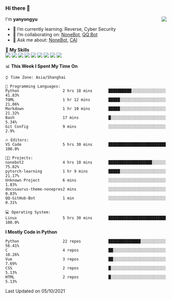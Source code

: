 ### Hi there 👋

<a href="#">
  <img align="right" src="https://github-readme-stats.vercel.app/api?username=yanyongyu&count_private=true&show_icons=true&bg_color=15,f2f7fd,E0EAFC" />
</a>

I'm **yanyongyu**

- 🌱 I’m currently learning: Reverse, Cyber Security
- 👯 I’m collaborating on: [NoneBot](https://github.com/nonebot), [QQ Bot](https://github.com/Mrs4s/go-cqhttp)
- 💬 Ask me about: [NoneBot](https://github.com/nonebot), [CAI](https://github.com/cscs181/CAI)

🌟 **My Skills**  
![](https://img.shields.io/badge/-Python-3e74a2?style=flat-square&logo=Python&logoColor=fff)
![](https://img.shields.io/badge/-Node.js-339933?style=flat-square&logo=Node.js&logoColor=fff)
![](https://img.shields.io/badge/-Vue-4fc08d?style=flat-square&logo=Vue.js&logoColor=fff)
![](https://img.shields.io/badge/-React-2d98ce?style=flat-square&logo=React&logoColor=fff)
![](https://img.shields.io/badge/-Docker-2496ED?style=flat-square&logo=Docker&logoColor=fff)
![](https://img.shields.io/badge/-Linux-000000?style=flat-square&logo=Linux&logoColor=fff)
![](https://img.shields.io/badge/-MySQL-4479A1?style=flat-square&logo=MySQL&logoColor=fff)
![](https://img.shields.io/badge/-Redis-DC382D?style=flat-square&logo=Redis&logoColor=fff)
![](https://img.shields.io/badge/-MongoDB-47A248?style=flat-square&logo=MongoDB&logoColor=fff)

<!--START_SECTION:waka-->
📊 **This Week I Spent My Time On** 

```text
⌚︎ Time Zone: Asia/Shanghai

💬 Programming Languages: 
Python                   2 hrs 18 mins       ██████████░░░░░░░░░░░░░░░   41.83% 
TOML                     1 hr 12 mins        █████░░░░░░░░░░░░░░░░░░░░   21.86% 
Markdown                 1 hr 10 mins        █████░░░░░░░░░░░░░░░░░░░░   21.32% 
Bash                     17 mins             █░░░░░░░░░░░░░░░░░░░░░░░░   5.34% 
Git Config               9 mins              ░░░░░░░░░░░░░░░░░░░░░░░░░   2.9%

🔥 Editors: 
VS Code                  5 hrs 30 mins       █████████████████████████   100.0%

🐱‍💻 Projects: 
nonebot2                 4 hrs 10 mins       ███████████████████░░░░░░   75.82% 
pytorch-learning         1 hr 9 mins         █████░░░░░░░░░░░░░░░░░░░░   21.17% 
Unknown Project          6 mins              ░░░░░░░░░░░░░░░░░░░░░░░░░   1.83% 
docusaurus-theme-nonepres2 mins              ░░░░░░░░░░░░░░░░░░░░░░░░░   0.83% 
QQ-GitHub-Bot            1 min               ░░░░░░░░░░░░░░░░░░░░░░░░░   0.31%

💻 Operating System: 
Linux                    5 hrs 30 mins       █████████████████████████   100.0%

```

**I Mostly Code in Python** 

```text
Python                   22 repos            ██████████████░░░░░░░░░░░   56.41% 
C                        4 repos             ██░░░░░░░░░░░░░░░░░░░░░░░   10.26% 
Vue                      3 repos             ██░░░░░░░░░░░░░░░░░░░░░░░   7.69% 
CSS                      2 repos             █░░░░░░░░░░░░░░░░░░░░░░░░   5.13% 
HTML                     2 repos             █░░░░░░░░░░░░░░░░░░░░░░░░   5.13%

```



 Last Updated on 05/10/2021
<!--END_SECTION:waka-->
